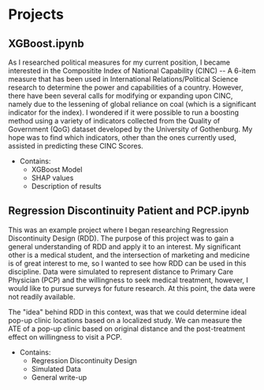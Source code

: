 # Projects
## XGBoost.ipynb

As I researched political measures for my current position, I became interested in the Compositite Index of National Capability (CINC) -- A 6-item measure that has been used in International Relations/Political Science research to determine the power and capabilities of a country. However, there have been several calls for modifying or expanding upon CINC, namely due to the lessening of global reliance on coal (which is a significant indicator for the index). I wondered if it were possible to run a boosting method using a variety of indicators collected from the Quality of Government (QoG) dataset developed by the University of Gothenburg. My hope was to find which indicators, other than the ones currently used, assisted in predicting these CINC Scores. 
* Contains: 
   - XGBoost Model
   - SHAP values
   - Description of results

## Regression Discontinuity Patient and PCP.ipynb

This was an example project where I began researching Regression Discontinuity Design (RDD). The purpose of this project was to gain a general understanding of RDD and apply it to an interest. My significant other is a medical student, and the intersection of marketing and medicine is of great interest to me, so I wanted to see how RDD can be used in this discipline. Data were simulated to represent distance to Primary Care Physician (PCP) and the willingness to seek medical treatment, however, I would like to pursue surveys for future research. At this point, the data were not readily available. 

The "idea" behind RDD in this context, was that we could determine ideal pop-up clinic locations based on a localized study. We can measure the ATE of a pop-up clinic based on original distance and the post-treatment effect on willingness to visit a PCP. 
* Contains: 
  - Regression Discontinuity Design
  - Simulated Data
  - General write-up

